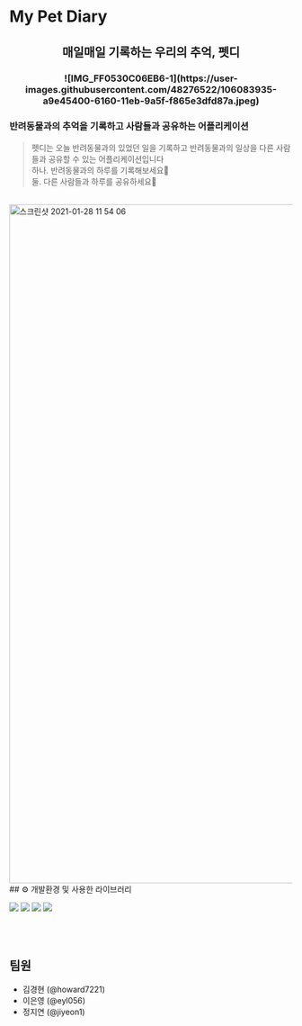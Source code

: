 # My Pet Diary
<h2 align="center"> 매일매일 기록하는 우리의 추억, 펫디 </h2>

<h3 align="center">
![IMG_FF0530C06EB6-1](https://user-images.githubusercontent.com/48276522/106083935-a9e45400-6160-11eb-9a5f-f865e3dfd87a.jpeg)
<br>

### 반려동물과의 추억을 기록하고 사람들과 공유하는 어플리케이션
> 펫디는 오늘 반려동물과의 있었던 일을 기록하고 반려동물과의 일상을 다른 사람들과 공유할 수 있는 어플리케이션입니다
> <br> 하나. 반려동물과의 하루를 기록해보세요🐶
> <br> 둘. 다른 사람들과 하루를 공유하세요👫

<br>
<img width="1207" alt="스크린샷 2021-01-28 11 54 06" src="https://user-images.githubusercontent.com/48276522/106083685-40fcdc00-6160-11eb-8f3e-82e2e6e397f6.png">
<br>
## ⚙️ 개발환경 및 사용한 라이브러리

<p>
<img src="https://img.shields.io/badge/swift-5.3.2-orange">
<img src="https://img.shields.io/badge/Xcode-12.3-blue">
<img src="https://img.shields.io/badge/CocoaPods-1.10.0-white">
<img src="https://img.shields.io/badge/firebase-7.3.0-yellow">
</p>

<br>
<br>

## 팀원
- 김경현 (@howard7221)
- 이은영 (@eyl056)
- 정지연 (@jiyeon1)
